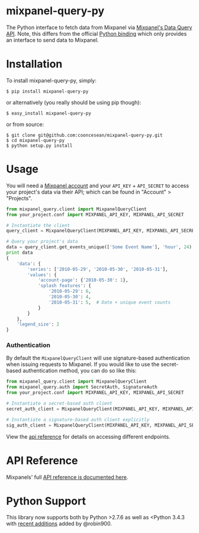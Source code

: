 # mixpanel-query-py

The Python interface to fetch data from Mixpanel via [Mixpanel's Data Query API](https://mixpanel.com/docs/api-documentation/data-export-api). Note, this differs from the official [Python binding](https://github.com/mixpanel/mixpanel-python) which only provides an interface to send data to Mixpanel.


# Installation

To install mixpanel-query-py, simply:

```
$ pip install mixpanel-query-py
```

or alternatively (you really should be using pip though):

```
$ easy_install mixpanel-query-py
```

or from source:

```
$ git clone git@github.com:cooncesean/mixpanel-query-py.git
$ cd mixpanel-query-py
$ python setup.py install
```

# Usage

You will need a [Mixpanel account](https://mixpanel.com/register/) and your `API_KEY` + `API_SECRET` to access your project's data via their API; which can be found in "Account" > "Projects".

```python
from mixpanel_query.client import MixpanelQueryClient
from your_project.conf import MIXPANEL_API_KEY, MIXPANEL_API_SECRET

# Instantiate the client
query_client = MixpanelQueryClient(MIXPANEL_API_KEY, MIXPANEL_API_SECRET)

# Query your project's data
data = query_client.get_events_unique(['Some Event Name'], 'hour', 24)
print data
{
    'data': {
        'series': ['2010-05-29', '2010-05-30', '2010-05-31'],
        'values': {
            'account-page': {'2010-05-30': 1},
            'splash features': {
                '2010-05-29': 6,
                '2010-05-30': 4,
                '2010-05-31': 5,  # Date + unique event counts
            }
        }
    },
    'legend_size': 2
}
```

### Authentication
By default the `MixpanelQueryClient` will use signature-based authentication when issuing requests to Mixpanel. If you would like to use the secret-based authentication method, you can do so like this:

```python
from mixpanel_query.client import MixpanelQueryClient
from mixpanel_query.auth import SecretAuth, SignatureAuth
from your_project.conf import MIXPANEL_API_KEY, MIXPANEL_API_SECRET

# Instantiate a secret-based auth client
secret_auth_client = MixpanelQueryClient(MIXPANEL_API_KEY, MIXPANEL_API_SECRET, auth_class=SecretAuth)

# Instantiate a signature-based auth client explicitly
sig_auth_client = MixpanelQueryClient(MIXPANEL_API_KEY, MIXPANEL_API_SECRET, auth_class=SignatureAuth)
```

View the [api reference](#api-reference) for details on accessing different endpoints.

# API Reference

Mixpanels' full [API reference is documented here](https://mixpanel.com/docs/api-documentation/data-export-api).


# Python Support

This library now supports both by Python >2.7.6 as well as <Python 3.4.3 with [recent additions](https://github.com/cooncesean/mixpanel-query-py/pull/15) added by @robin900.
